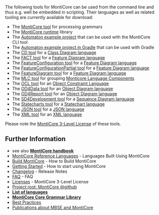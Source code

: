 <!-- (c) https://github.com/MontiCore/monticore -->

The following tools for MontiCore can be used from the command line and thus e.g. well be embedded in scripting. Their languages as well as related tooling are currently available for download:

* The [MontiCore tool](https://www.monticore.de/download/monticore.jar) for processing grammars
* The [MontiCore runtime](https://www.monticore.de/download/monticore-rt.jar) library
* The [Automaton example project](https://www.monticore.de/download/aut.tar.gz) that can be used with the MontiCore CLI tool
* The [Automaton example project in Gradle](https://www.monticore.de/download/Automaton.zip) that can be used with Gradle
* The [CD tool](https://www.monticore.de/download/MCCD.jar) for a [Class Diagram language](https://github.com/MontiCore/cd4analysis)
* The [FACT tool](https://www.monticore.de/download/MCFACT.jar) for a [Feature Diagram language](https://github.com/MontiCore/feature-diagram)
* The [FeatureConfiguration tool](https://www.monticore.de/download/MCFeatureConfiguration.jar) for a [Feature Diagram language](https://github.com/MontiCore/feature-diagram)
* The [FeatureConfigurationPartial tool](https://www.monticore.de/download/MCFeatureConfigurationPartial.jar) for a [Feature Diagram language](https://github.com/MontiCore/feature-diagram)
* The [FeatureDiagram tool](https://www.monticore.de/download/MCFeatureDiagram.jar) for a [Feature Diagram language](https://github.com/MontiCore/feature-diagram)
* The [MLC tool](https://www.monticore.de/download/MCMLC.jar) for grouping [Monticore Language Components](https://git.rwth-aachen.de/monticore/languages/mlc)
* The [OCL tool](https://www.monticore.de/download/MCOCL.jar) for an [Object Constraint Language](https://github.com/MontiCore/ocl)
* The [OD4Data tool](https://www.monticore.de/download/MCOD4Data.jar) for an [Object Diagram language](https://github.com/MontiCore/object-diagram)
* The [OD4Report tool](https://www.monticore.de/download/MCOD4Report.jar) for an [Object Diagram language](https://github.com/MontiCore/object-diagram)
* The [SD4Development tool](https://www.monticore.de/download/MCSD4Development.jar) for a [Sequence Diagram language](https://github.com/MontiCore/sequence-diagram)
* The [Statecharts tool](https://www.monticore.de/download/MCStatecharts.jar) for a [Statechart language](https://github.com/MontiCore/statecharts)
* The [JSON tool](https://www.monticore.de/download/MCJSON.jar) for a [JSON language](https://github.com/MontiCore/json)
* The [XML tool](https://www.monticore.de/download/MCXML.jar) for an [XML language](https://github.com/MontiCore/xml)

Please note the [MontiCore 3-Level License](../00.org/Licenses/LICENSE-MONTICORE-3-LEVEL.md) of these tools.

## Further Information

* see also [**MontiCore handbook**](https://www.monticore.de/handbook.pdf)
* [MontiCore Reference Languages](https://monticore.github.io/monticore/docs/DevelopedLanguages/) - Languages Built Using MontiCore
* [Build MontiCore](https://monticore.github.io/monticore/docs/BuildMontiCore/) - How to Build MontiCore
* [Getting Started](https://monticore.github.io/monticore/docs/GettingStarted/) - How to start using MontiCore
* [Changelog](../00.org/Explanations/CHANGELOG.md) - Release Notes
* [FAQ](../00.org/Explanations/FAQ.md) - FAQ 
* [Licenses](../00.org/Licenses/LICENSE-MONTICORE-3-LEVEL.md) - MontiCore 3-Level License
* [Project root: MontiCore @github](https://github.com/MontiCore/monticore)
* [**List of languages**](https://monticore.github.io/monticore/docs/Languages/)
* [**MontiCore Core Grammar Library**](https://github.com/MontiCore/monticore/blob/opendev/monticore-grammar/src/main/grammars/de/monticore/Grammars.md)
* [Best Practices](https://monticore.github.io/monticore/docs/BestPractices/)
* [Publications about MBSE and MontiCore](https://www.se-rwth.de/publications/)
